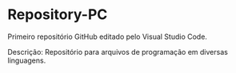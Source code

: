 # Repository-PC
 Primeiro repositório GitHub editado pelo Visual Studio Code.

Descrição: Repositório para arquivos de programação em diversas linguagens.
